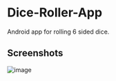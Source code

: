 # Dice-Roller-App
Android app for rolling 6 sided dice.

## Screenshots
![image](https://github.com/lsrprntr/Dice-Roller-App/assets/39038103/f1bef055-5a15-481d-b94e-bdc7a9352d7b)
